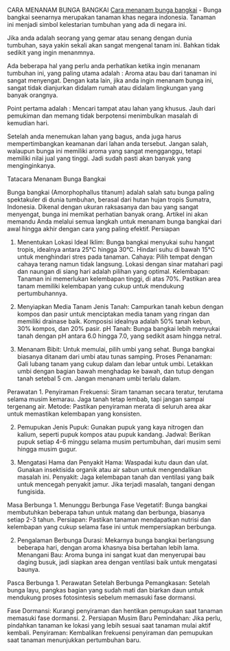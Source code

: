 CARA MENANAM BUNGA BANGKAI
[Cara menanam bunga bangkai](https://cara-menanam-bunga-bangkai.github.io/) - Bunga bangkai seenarnya merupakan tanaman khas negara indonesia. Tanaman ini menjadi simbol kelestarian tumbuhan yang ada di negara ini.

Jika anda adalah seorang yang gemar atau senang dengan dunia tumbuhan, saya yakin sekali akan sangat mengenal tanam ini. Bahkan tidak sedikit yang ingin menanmnya.

Ada beberapa hal yang perlu anda perhatikan ketika ingin menanam tumbuhan ini, yang paling utama adalah : Aroma atau bau dari tanaman ini sangat menyengat. Dengan kata lain, jika anda ingin menanam bunga ini, sangat tidak dianjurkan didalam rumah atau didalam lingkungan yang banyak orangnya.

Point pertama adalah : Mencari tampat atau lahan yang khusus. Jauh dari pemukiman dan memang tidak berpotensi menimbulkan masalah di kemudian hari.

Setelah anda menemukan lahan yang bagus, anda juga harus mempertimbangkan keamanan dari lahan anda tersebut. Jangan salah, walaupun bunga ini memiliki aroma yang sangat mengganggu, tetapi memiliki nilai jual yang tinggi. Jadi sudah pasti akan banyak yang menginginkanya.

Tatacara Menanam Bunga Bangkai


Bunga bangkai (Amorphophallus titanum) adalah salah satu bunga paling spektakuler di dunia tumbuhan, berasal dari hutan hujan tropis Sumatra, Indonesia. Dikenal dengan ukuran raksasanya dan bau yang sangat menyengat, bunga ini memikat perhatian banyak orang. Artikel ini akan memandu Anda melalui semua langkah untuk menanam bunga bangkai dari awal hingga akhir dengan cara yang paling efektif.
Persiapan

1. Menentukan Lokasi Ideal Iklim: Bunga bangkai menyukai suhu hangat tropis, idealnya antara 25°C hingga 30°C. Hindari suhu di bawah 15°C untuk menghindari stres pada tanaman.
Cahaya: Pilih tempat dengan cahaya terang namun tidak langsung. Lokasi dengan sinar matahari pagi dan naungan di siang hari adalah pilihan yang optimal.
Kelembapan: Tanaman ini memerlukan kelembapan tinggi, di atas 70%. Pastikan area tanam memiliki kelembapan yang cukup untuk mendukung pertumbuhannya.

2. Menyiapkan Media Tanam Jenis Tanah: Campurkan tanah kebun dengan kompos dan pasir untuk menciptakan media tanam yang ringan dan memiliki drainase baik. Komposisi idealnya adalah 50% tanah kebun, 30% kompos, dan 20% pasir.
pH Tanah: Bunga bangkai lebih menyukai tanah dengan pH antara 6.0 hingga 7.0, yang sedikit asam hingga netral.

3. Menanam Bibit: Untuk memulai, pilih umbi yang sehat. Bunga bangkai biasanya ditanam dari umbi atau tunas samping. Proses Penanaman: Gali lubang tanam yang cukup dalam dan lebar untuk umbi. Letakkan umbi dengan bagian bawah menghadap ke bawah, dan tutup dengan tanah setebal 5 cm. Jangan menanam umbi terlalu dalam.

Perawatan 1. Penyiraman Frekuensi: Siram tanaman secara teratur, terutama selama musim kemarau. Jaga tanah tetap lembab, tapi jangan sampai tergenang air. Metode: Pastikan penyiraman merata di seluruh area akar untuk memastikan kelembapan yang konsisten.

2. Pemupukan Jenis Pupuk: Gunakan pupuk yang kaya nitrogen dan kalium, seperti pupuk kompos atau pupuk kandang. Jadwal: Berikan pupuk setiap 4-6 minggu selama musim pertumbuhan, dari musim semi hingga musim gugur.

3. Mengatasi Hama dan Penyakit Hama: Waspadai kutu daun dan ulat. Gunakan insektisida organik atau air sabun untuk mengendalikan masalah ini. Penyakit: Jaga kelembapan tanah dan ventilasi yang baik untuk mencegah penyakit jamur. Jika terjadi masalah, tangani dengan fungisida.

Masa Berbunga 1. Menunggu Berbunga Fase Vegetatif: Bunga bangkai membutuhkan beberapa tahun untuk matang dan berbunga, biasanya setiap 2-3 tahun. Persiapan: Pastikan tanaman mendapatkan nutrisi dan kelembapan yang cukup selama fase ini untuk mempersiapkan berbunga.

2. Pengalaman Berbunga Durasi: Mekarnya bunga bangkai berlangsung beberapa hari, dengan aroma khasnya bisa bertahan lebih lama. Menangani Bau: Aroma bunga ini sangat kuat dan menyerupai bau daging busuk, jadi siapkan area dengan ventilasi baik untuk mengatasi baunya.

Pasca Berbunga 1. Perawatan Setelah Berbunga Pemangkasan: Setelah bunga layu, pangkas bagian yang sudah mati dan biarkan daun untuk mendukung proses fotosintesis sebelum memasuki fase dormansi.

Fase Dormansi: Kurangi penyiraman dan hentikan pemupukan saat tanaman memasuki fase dormansi. 2. Persiapan Musim Baru Pemindahan: Jika perlu, pindahkan tanaman ke lokasi yang lebih sesuai saat tanaman mulai aktif kembali. Penyiraman: Kembalikan frekuensi penyiraman dan pemupukan saat tanaman menunjukkan pertumbuhan baru.

